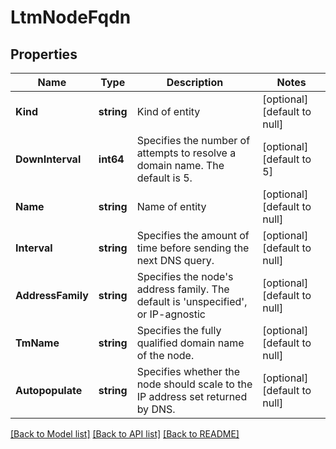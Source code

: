 # LtmNodeFqdn

## Properties
Name | Type | Description | Notes
------------ | ------------- | ------------- | -------------
**Kind** | **string** | Kind of entity | [optional] [default to null]
**DownInterval** | **int64** | Specifies the number of attempts to resolve a domain name. The default is 5. | [optional] [default to 5]
**Name** | **string** | Name of entity | [optional] [default to null]
**Interval** | **string** | Specifies the amount of time before sending the next DNS query. | [optional] [default to null]
**AddressFamily** | **string** | Specifies the node&#39;s address family. The default is &#39;unspecified&#39;, or IP-agnostic | [optional] [default to null]
**TmName** | **string** | Specifies the fully qualified domain name of the node. | [optional] [default to null]
**Autopopulate** | **string** | Specifies whether the node should scale to the IP address set returned by DNS. | [optional] [default to null]

[[Back to Model list]](../README.md#documentation-for-models) [[Back to API list]](../README.md#documentation-for-api-endpoints) [[Back to README]](../README.md)


